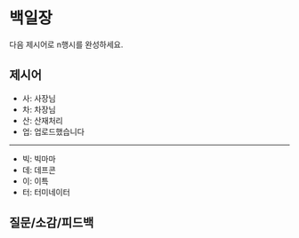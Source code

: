 # 백일장
다음 제시어로 n행시를 완성하세요.

## 제시어
- 사: 사장님 
- 차: 차장님
- 산: 산재처리 
- 업: 업로드했습니다 
---
- 빅: 빅마마
- 데: 데프콘
- 이: 이특
- 터: 터미네이터

## 질문/소감/피드백